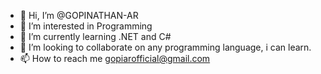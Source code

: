 - 👋 Hi, I’m @GOPINATHAN-AR
- 👀 I’m interested in Programming
- 🌱 I’m currently learning .NET and C#
- 💞️ I’m looking to collaborate on any programming language, i can learn.
- 📫 How to reach me gopiarofficial@gmail.com
